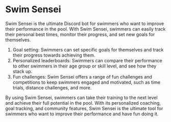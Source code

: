 # Swim Sensei
Swim Sensei is the ultimate Discord bot for swimmers who want to improve their performance in the pool. With Swim Sensei, swimmers can easily track their personal best times, monitor their progress, and set new goals for themselves.

1. Goal setting: Swimmers can set specific goals for themselves and track their progress towards achieving them.
2. Personalized leaderboards: Swimmers can compare their performance to other swimmers in their age group or skill level, and see how they stack up.
3. Fun challenges: Swim Sensei offers a range of fun challenges and competitions to keep swimmers engaged and motivated, such as time trials, distance challenges, and more.

By using Swim Sensei, swimmers can take their training to the next level and achieve their full potential in the pool. With its personalized coaching, goal tracking, and community features, Swim Sensei is the ultimate tool for swimmers who want to improve their performance and have fun doing it.
